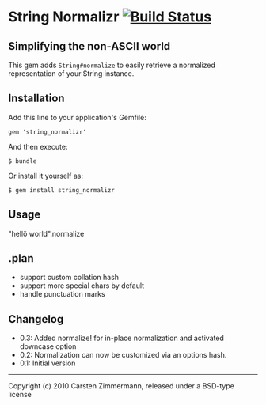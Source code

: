 # String Normalizr [![Build Status](https://travis-ci.org/carpodaster/string_normalizr.svg?branch=master)](https://travis-ci.org/carpodaster/string_normalizr)

## Simplifying the non-ASCII world

This gem adds `String#normalize` to easily retrieve a normalized representation
of your String instance.

## Installation

Add this line to your application's Gemfile:

    gem 'string_normalizr'

And then execute:

    $ bundle

Or install it yourself as:

    $ gem install string_normalizr

## Usage
 "hellö world".normalize

## .plan
* support custom collation hash
* support more special chars by default
* handle punctuation marks

## Changelog
* 0.3: Added normalize! for in-place normalization and activated downcase option
* 0.2: Normalization can now be customized via an options hash.
* 0.1: Initial version

---

Copyright (c) 2010 Carsten Zimmermann, released under a BSD-type license
